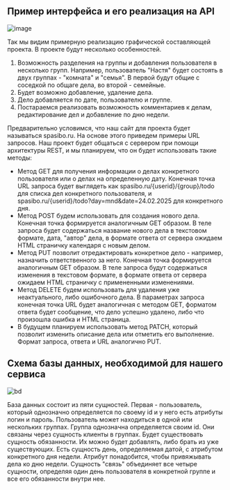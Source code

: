## Пример интерфейса и его реализация на API

![image](https://github.com/user-attachments/assets/4ab1d430-21f0-4d15-a4ed-81463c20ebb3)

Так мы видим примерную реализацию графической составляющей проекта. В проекте будут несколько особенностей. 
1. Возможность разделения на группы и добавления пользователя в несколько групп. Например, пользователь "Настя" будет состоять в двух группах - "комната" и "семья". В первой будут общие с соседкой по общаге дела, во второй - семейные.
2. Будет возможно добавление, удаление дела.
3. Дело добавляется по дате, пользователю и группе.
4. Постараемся реализовать возможность комментариев к делам, редактирование дел и добавление по дню недели.

Предварительно условимся, что наш сайт для проекта будет называться spasibo.ru. На основе этого приведем примеры URL запросов. Наш проект будет общаться с сервером при помощи архитектуры REST, и мы планируем, что он будет использовать такие методы:
* Метод GET для получения информации о делах конкретного пользователя или о делах на определенную дату. Конечная точка URL запроса будет выглядеть как spasibo.ru/{userid}/{group}/todo для списка дел конкретного пользователя, и spasibo.ru/{userid}/todo?day=mnd&date=24.02.2025 для конкретного дня.
* Метод POST будем использовать для создания нового дела. Конечная точка формируется аналогичным GET образом. В теле запроса будет содержаться название нового дела в текстовом формате, дата, "автор" дела, в формате ответа от сервера ожидаем HTML страничку календаря с новым делом.
* Метод PUT позволит отредактировать конкретное дело - например, назначить ответственного за него. Конечная точка формируется аналогичным GET образом. В теле запроса будут содержаться изменения в текстовом формате, в формате ответа от сервера ожидаем HTML страничку с примененными изменениями.
* Метод DELETE будем использовать для удаления уже неактуального, либо ошибочного дела. В параметрах запроса конечная точка URL будет аналогичная с методом GET, форматом ответа будет сообщение, что дело успешно удалено, либо что произошла ошибка и HTML страница.
* В будущем планируем использовать метод PATCH, который позволит изменить описание дела или отметить его выполнение. Формат запроса, ответа и URL аналогично PUT.

## Схема базы данных, необходимой для нашего сервиса

![bd](https://sun9-26.userapi.com/impg/3wUBYBdHxCeA-7j1LoS-gdumekwvdZ03QlO2WQ/49MkB7JU6wg.jpg?size=904x559&quality=95&sign=7855a3e3abb0c294373cb3173468928b&type=album)

База данных состоит из пяти сущностей. 
Первая - пользователь, который однозначно определяется по своему id и у него есть атрибуты логин и пароль. Пользователь может находиться в одной или нескольких группах. Группа однозначна определяется своим id. Они связаны через сущность клиенты в группах. Будет существовать сущность обязанности. Их можно будет добавлять, либо брать из уже существующих. Есть сущность день, определяемая датой, с атрибутом конкретного дня недели. Атрибут понадобится, чтобы привяжывать дела ко дню недели. Сущность "связь" объединяет все четыре сущности, определяя один день пользователя в конкретной группе и все его обязанности внутри нее.  
